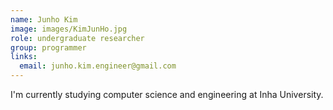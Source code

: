 ```yaml
---
name: Junho Kim
image: images/KimJunHo.jpg
role: undergraduate researcher
group: programmer
links:
  email: junho.kim.engineer@gmail.com
---
```


I'm currently studying computer science and engineering at Inha University.